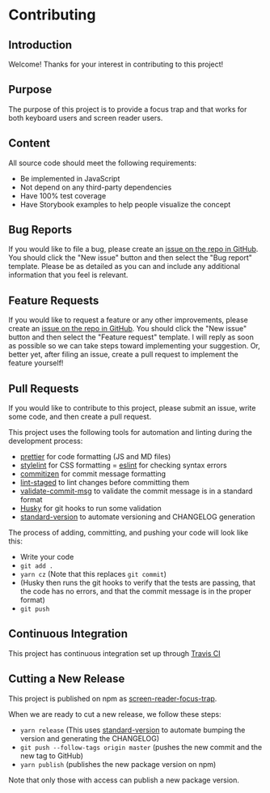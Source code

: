 # Contributing

## Introduction

Welcome! Thanks for your interest in contributing to this project!

## Purpose

The purpose of this project is to provide a focus trap and that works for both keyboard users and screen reader users.

## Content

All source code should meet the following requirements:

- Be implemented in JavaScript
- Not depend on any third-party dependencies
- Have 100% test coverage
- Have Storybook examples to help people visualize the concept

## Bug Reports

If you would like to file a bug, please create an
[issue on the repo in GitHub](https://github.com/thawkin3/screen-reader-focus-trap/issues).
You should click the "New issue" button and then select the
"Bug report" template. Please be as detailed as you can and
include any additional information that you feel is relevant.

## Feature Requests

If you would like to request a feature or any other improvements,
please create an
[issue on the repo in GitHub](https://github.com/thawkin3/screen-reader-focus-trap/issues).
You should click the "New issue" button and then select the
"Feature request" template. I will reply as soon as possible
so we can take steps toward implementing your suggestion.
Or, better yet, after filing an issue, create a pull
request to implement the feature yourself!

## Pull Requests

If you would like to contribute to this project, please submit an
issue, write some code, and then create a pull request.

This project uses the following tools for automation and linting during the development process:

- [prettier](https://prettier.io/) for code formatting (JS and MD files)
- [stylelint](https://stylelint.io/) for CSS formatting
  = [eslint](https://eslint.org/) for checking syntax errors
- [commitizen](https://github.com/commitizen/cz-cli) for commit message formatting
- [lint-staged](https://www.npmjs.com/package/lint-staged) to lint changes before committing them
- [validate-commit-msg](https://www.npmjs.com/package/validate-commit-msg)
  to validate the commit message is in a standard format
- [Husky](https://github.com/typicode/husky) for git hooks to run some validation
- [standard-version](https://github.com/conventional-changelog/standard-version)
  to automate versioning and CHANGELOG generation

The process of adding, committing, and pushing your code will look like this:

- Write your code
- `git add .`
- `yarn cz` (Note that this replaces `git commit`)
- (Husky then runs the git hooks to verify that the tests are passing, that
  the code has no errors, and that the commit message is in the proper format)
- `git push`

## Continuous Integration

This project has continuous integration set up through [Travis CI](https://travis-ci.com/)

## Cutting a New Release

This project is published on npm as [screen-reader-focus-trap](https://www.npmjs.com/package/screen-reader-focus-trap).

When we are ready to cut a new release, we follow these steps:

- `yarn release` (This uses [standard-version](https://github.com/conventional-changelog/standard-version)
  to automate bumping the version and generating the CHANGELOG)
- `git push --follow-tags origin master` (pushes the new commit and the new tag to GitHub)
- `yarn publish` (publishes the new package version on npm)

Note that only those with access can publish a new package version.
